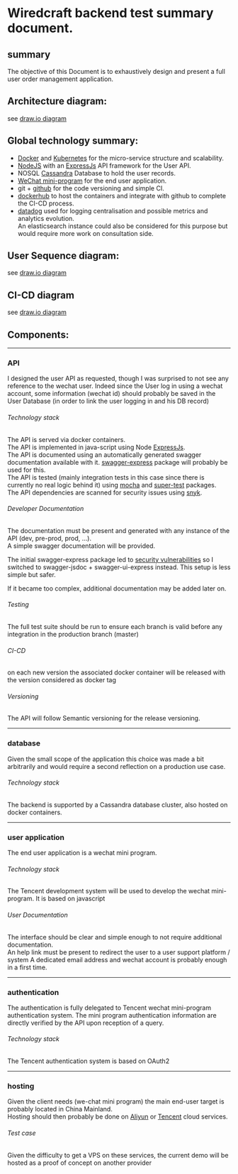 # Wiredcraft backend test summary document.
## summary
The objective of this Document is to exhaustively design and present a full user order management application.

## Architecture diagram:
see [draw.io diagram](https://www.draw.io/#Uhttps://raw.githubusercontent.com/lerignoux/wiredcraft-test-backend/master/ressources/Wiredcraft%20backend%20test%20architecture.drawio)

## Global technology summary:
- [Docker](https://www.docker.com/) and [Kubernetes](https://kubernetes.io/) for the micro-service structure and scalability.
- [NodeJS](https://nodejs.org/en/) with an [ExpressJs](https://expressjs.com/) API framework for the User API.
- NOSQL [Cassandra](cassandra.apache.org) Database to hold the user records.
- [WeChat mini-program](https://open.wechat.com/cgi-bin/newreadtemplate?t=overseas_open/docs/mini-programs/index#mini-programs_index) for the end user application.
- git + [github](https://github.com/lerignoux/wiredcraft-test-backend) for the code versioning and simple CI.
- [dockerhub](https://hub.docker.com) to host the containers and integrate with github to complete the CI-CD process.
- [datadog](https://www.datadoghq.com/) used for logging centralisation and possible metrics and analytics evolution.  
  An elasticsearch instance could also be considered for this purpose but would require more work on consultation side.

## User Sequence diagram:
see [draw.io diagram](https://www.draw.io/#Uhttps://raw.githubusercontent.com/lerignoux/wiredcraft-test-backend/master/ressources/Wiredcraft%20backend%20test%20user%20sequence.drawio)

## CI-CD diagram
see [draw.io diagram](https://www.draw.io/#Uhttps://raw.githubusercontent.com/lerignoux/wiredcraft-test-backend/master/ressources/Wiredcraft%20backend%20test%20CI-CD.drawio)

## Components:
----
### API

I designed the user API as requested, though I was surprised to not see any reference to the wechat user. Indeed since the User log in using a wechat account, some information (wechat id) should probably be saved in the User Database (in order to link the user logging in and his DB record)

###### Technology stack
The API is served via docker containers.  
The API is implemented in java-script using Node [ExpressJs](https://expressjs.com/).  
The API is documented using an automatically generated swagger documentation available with it. [swagger-express](https://www.npmjs.com/package/swagger-express) package will probably be used for this.  
The API is tested (mainly integration tests in this case since there is currently no real logic behind it) using [mocha](https://mochajs.org/) and [super-test](https://www.npmjs.com/package/supertest) packages.  
The API dependencies are scanned for security issues using [snyk](https://snyk.io/).  

###### Developer Documentation
The documentation must be present and generated with any instance of the API (dev, pre-prod, prod, ...).  
A simple swagger documentation will be provided.  

The initial swagger-express package led to [security vulnerabilities](https://app.snyk.io/org/lerignoux/test/github/fdd02673-fde9-4828-abaa-182baa1cdad2/master..cab303b53de205505d60a799ae9d2b5f100e390a?fromStatus=true) so I switched to swagger-jsdoc + swagger-ui-express instead. This setup is less simple but safer.  

If it became too complex, additional documentation may be added later on.

###### Testing
The full test suite should be run to ensure each branch is valid before any integration in the production branch (master)

###### CI-CD
on each new version the associated docker container will be released with the version considered as docker tag

###### Versioning
The API will follow Semantic versioning for the release versioning.

----
### database
Given the small scope of the application this choice was made a bit arbitrarily and would require a second reflection on a production use case.

###### Technology stack
The backend is supported by a Cassandra database cluster, also hosted on docker containers.


----
### user application
The end user application is a wechat mini program.

###### Technology stack
The Tencent development system will be used to develop the wechat mini-program.
It is based on javascript

###### User Documentation
The interface should be clear and simple enough to not require additional documentation.  
An help link must be present to redirect the user to a user support platform / system
A dedicated email address and wechat account is probably enough in a first time.

----
### authentication
The authentication is fully delegated to Tencent wechat mini-program authentication system. The mini program authentication information are directly verified by the API upon reception of a query.
###### Technology stack
The Tencent authentication system is based on OAuth2

----
### hosting
Given the client needs (we-chat mini program) the main end-user target is probably located in China Mainland.  
Hosting should then probably be done on [Aliyun](https://www.aliyun.com/) or [Tencent](https://cloud.tencent.com/) cloud services.

###### Test case
Given the difficulty to get a VPS on these services, the current demo will be hosted as a proof of concept on another provider
